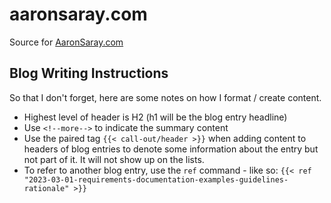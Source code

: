 # aaronsaray.com
Source for [AaronSaray.com](https://aaronsaray.com)

## Blog Writing Instructions

So that I don't forget, here are some notes on how I format / create content.

* Highest level of header is H2 (h1 will be the blog entry headline)
* Use `<!--more-->` to indicate the summary content
* Use the paired tag `{{< call-out/header >}}` when adding content to headers of blog entries to denote some information about the entry but not part of it. It will not show up on the lists.
* To refer to another blog entry, use the `ref` command - like so: `{{< ref "2023-03-01-requirements-documentation-examples-guidelines-rationale" >}}`
